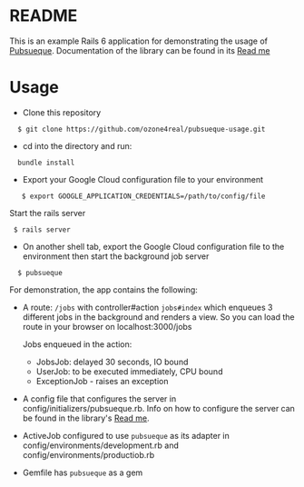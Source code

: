 # README

This is an example Rails 6 application for demonstrating the usage of <a href="https://github.com/ozone4real/pubsueque" >Pubsueque</a>.
Documentation of the library can be found in its <a href="https://github.com/ozone4real/pubsueque/blob/master/README.md" >Read me</a>

# Usage

- Clone this repository

```
  $ git clone https://github.com/ozone4real/pubsueque-usage.git
```

- cd into the directory and run:

```
  bundle install
```

- Export your Google Cloud configuration file to your environment

```
   $ export GOOGLE_APPLICATION_CREDENTIALS=/path/to/config/file
```

Start the rails server
```
 $ rails server
```

- On another shell tab, export the Google Cloud configuration file to the environment then start the background job server

```
  $ pubsueque
```

For demonstration, the app contains the following:

- A route: `/jobs` with controller#action `jobs#index` which enqueues 3 different jobs in the background and renders a view. So you can load the route in your browser on localhost:3000/jobs

  Jobs enqueued in the action:
  - JobsJob: delayed 30 seconds, IO bound
  - UserJob: to be executed immediately, CPU bound
  - ExceptionJob - raises an exception


- A config file that configures the server in config/initializers/pubsueque.rb. Info on how to configure the server can be found in the library's  [Read me](https://github.com/ozone4real/pubsueque/blob/master/README.md).

- ActiveJob configured to use `pubsueque` as its adapter in config/environments/development.rb and config/environments/productiob.rb

- Gemfile has `pubsueque` as a gem






